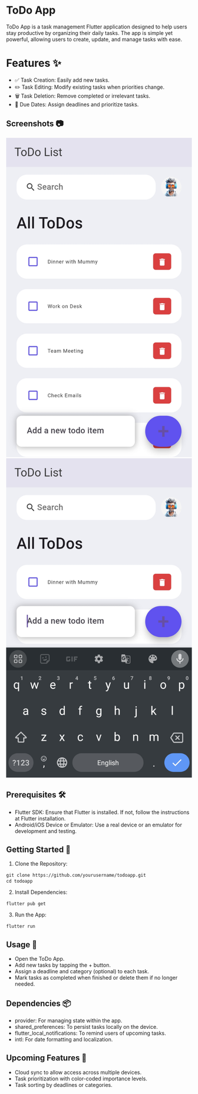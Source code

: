 
# ToDo App

ToDo App is a task management Flutter application designed to help users stay productive by organizing their daily tasks. The app is simple yet powerful, allowing users to create, update, and manage tasks with ease.




# Features ✨

* ✅ Task Creation: Easily add new tasks.
* ✏️ Task Editing: Modify existing tasks when priorities change.
* 🗑️ Task Deletion: Remove completed or irrelevant tasks.
* 📅 Due Dates: Assign deadlines and prioritize tasks.
## Screenshots 📷
<img src="Screenshots/20240926194108.jpg">
<img src="Screenshots/20240926194116.jpg">

## Prerequisites 🛠️


* Flutter SDK: Ensure that Flutter is installed. If not, follow the instructions at Flutter installation.
* Android/iOS Device or Emulator: Use a real device or an emulator for development and testing.
## Getting Started 🚀

1. Clone the Repository:

```
git clone https://github.com/yourusername/todoapp.git
cd todoapp

```

2. Install Dependencies:

```
flutter pub get

```

3. Run the App:

```
flutter run

```
## Usage 📖

* Open the ToDo App.
* Add new tasks by tapping the + button.
* Assign a deadline and category (optional) to each task.
* Mark tasks as completed when finished or delete them if no longer needed.
## Dependencies 📦


* provider: For managing state within the app.
* shared_preferences: To persist tasks locally on the device.
* flutter_local_notifications: To remind users of upcoming tasks.
* intl: For date formatting and localization.
## Upcoming Features 🔮

 * Cloud sync to allow access across multiple devices.
 * Task prioritization with color-coded importance levels.
 * Task sorting by deadlines or categories.
